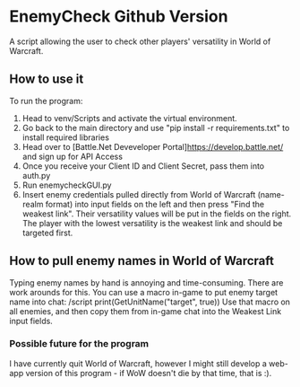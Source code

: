 # EnemyCheck Github Version
 A script allowing the user to check other players' versatility in World of Warcraft.

## How to use it

To run the program:
1. Head to venv/Scripts and activate the virtual environment.
2. Go back to the main directory and use "pip install -r requirements.txt" to install required libraries
3. Head over to [Battle.Net Deveveloper Portal]https://develop.battle.net/ and sign up for API Access
4. Once you receive your Client ID and Client Secret, pass them into auth.py
5. Run enemycheckGUI.py
6. Insert enemy credentials pulled directly from World of Warcraft (name-realm format) into input fields on the left and then press "Find the weakest link". Their versatility values will be put in the fields on the right. The player with the lowest versatility is the weakest link and should be targeted first.

## How to pull enemy names in World of Warcraft

Typing enemy names by hand is annoying and time-consuming. There are work arounds for this.
You can use a macro in-game to put enemy target name into chat:
/script print(GetUnitName("target", true))
Use that macro on all enemies, and then copy them from in-game chat into the Weakest Link input fields.

### Possible future for the program

I have currently quit World of Warcraft, however I might still develop a web-app version of this program - if WoW doesn't die by that time, that is :).
